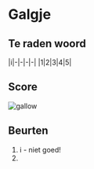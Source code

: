 # Galgje

## Te raden woord

|i|-|-|-|-|
|1|2|3|4|5|

## Score
![gallow](./images/1.png)

## Beurten
1. i - niet goed!
2. 